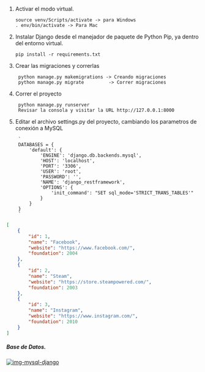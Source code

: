 
1.  Activar el modo virtual.

        source venv/Scripts/activate -> para Windows
        . env/bin/activate -> Para Mac

2.  Instalar Django desde el manejador de paquete de Python Pip, ya dentro del entorno virtual.

        pip install -r requirements.txt

3. Crear las migraciones y correrlas

        python manage.py makemigrations -> Creando migraciones
        python manage.py migrate         -> Correr migraciones

4. Correr el proyecto

        python manage.py runserver
        Revisar la consola y visitar la URL http://127.0.0.1:8000


5. Editar el archivo settings.py del proyecto, cambiando los parametros de conexión a MySQL

        `
        DATABASES = {
            'default': {
                'ENGINE': 'django.db.backends.mysql',
                'HOST': 'localhost',
                'PORT': '3306',
                'USER': 'root',
                'PASSWORD': '',
                'NAME': 'django_restframework',
                'OPTIONS': {
                    'init_command': "SET sql_mode='STRICT_TRANS_TABLES'"
                }
            }
        }
        `       

```json
[
    {
        "id": 1,
        "name": "Facebook",
        "website": "https://www.facebook.com/",
        "foundation": 2004
    },
    {
        "id": 2,
        "name": "Steam",
        "website": "https://store.steampowered.com/",
        "foundation": 2003
    },
    {
        "id": 3,
        "name": "Instagram",
        "website": "https://www.instagram.com/",
        "foundation": 2010
    }
]
```
##### Base de Datos.
<a href='https://postimages.org/' target='_blank'><img src='https://i.postimg.cc/Kj8KXqbg/img-mysql-django.png' border='0' alt='img-mysql-django'/></a>